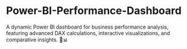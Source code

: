 # Power-BI-Performance-Dashboard
A dynamic Power BI dashboard for business performance analysis, featuring advanced DAX calculations, interactive visualizations, and comparative insights. 🚀📊
